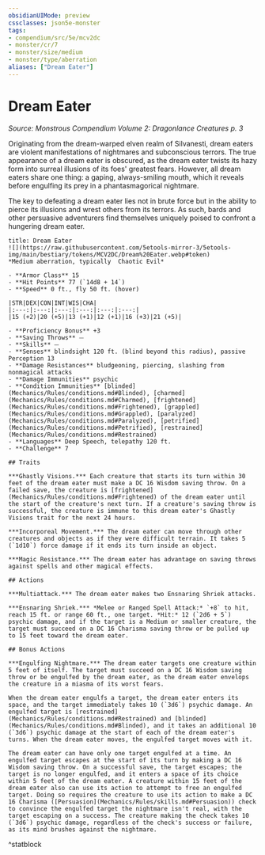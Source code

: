 ```yaml
---
obsidianUIMode: preview
cssclasses: json5e-monster
tags:
- compendium/src/5e/mcv2dc
- monster/cr/7
- monster/size/medium
- monster/type/aberration
aliases: ["Dream Eater"]
---
```

# Dream Eater
*Source: Monstrous Compendium Volume 2: Dragonlance Creatures p. 3*  

Originating from the dream-warped elven realm of Silvanesti, dream eaters are violent manifestations of nightmares and subconscious terrors. The true appearance of a dream eater is obscured, as the dream eater twists its hazy form into surreal illusions of its foes' greatest fears. However, all dream eaters share one thing: a gaping, always-smiling mouth, which it reveals before engulfing its prey in a phantasmagorical nightmare.

The key to defeating a dream eater lies not in brute force but in the ability to pierce its illusions and wrest others from its terrors. As such, bards and other persuasive adventurers find themselves uniquely poised to confront a hungering dream eater.

```ad-statblock
title: Dream Eater
![](https://raw.githubusercontent.com/5etools-mirror-3/5etools-img/main/bestiary/tokens/MCV2DC/Dream%20Eater.webp#token)
*Medium aberration, typically  Chaotic Evil*

- **Armor Class** 15
- **Hit Points** 77 (`14d8 + 14`)
- **Speed** 0 ft., fly 50 ft. (hover)

|STR|DEX|CON|INT|WIS|CHA|
|:---:|:---:|:---:|:---:|:---:|:---:|
|15 (+2)|20 (+5)|13 (+1)|12 (+1)|16 (+3)|21 (+5)|

- **Proficiency Bonus** +3
- **Saving Throws** ⏤
- **Skills** ⏤
- **Senses** blindsight 120 ft. (blind beyond this radius), passive Perception 13
- **Damage Resistances** bludgeoning, piercing, slashing from nonmagical attacks
- **Damage Immunities** psychic
- **Condition Immunities** [blinded](Mechanics/Rules/conditions.md#Blinded), [charmed](Mechanics/Rules/conditions.md#Charmed), [frightened](Mechanics/Rules/conditions.md#Frightened), [grappled](Mechanics/Rules/conditions.md#Grappled), [paralyzed](Mechanics/Rules/conditions.md#Paralyzed), [petrified](Mechanics/Rules/conditions.md#Petrified), [restrained](Mechanics/Rules/conditions.md#Restrained)
- **Languages** Deep Speech, telepathy 120 ft.
- **Challenge** 7

## Traits

***Ghastly Visions.*** Each creature that starts its turn within 30 feet of the dream eater must make a DC 16 Wisdom saving throw. On a failed save, the creature is [frightened](Mechanics/Rules/conditions.md#Frightened) of the dream eater until the start of the creature's next turn. If a creature's saving throw is successful, the creature is immune to this dream eater's Ghastly Visions trait for the next 24 hours.

***Incorporeal Movement.*** The dream eater can move through other creatures and objects as if they were difficult terrain. It takes 5 (`1d10`) force damage if it ends its turn inside an object.

***Magic Resistance.*** The dream eater has advantage on saving throws against spells and other magical effects.

## Actions

***Multiattack.*** The dream eater makes two Ensnaring Shriek attacks.

***Ensnaring Shriek.*** *Melee or Ranged Spell Attack:* `+8` to hit, reach 15 ft. or range 60 ft., one target. *Hit:* 12 (`2d6 + 5`) psychic damage, and if the target is a Medium or smaller creature, the target must succeed on a DC 16 Charisma saving throw or be pulled up to 15 feet toward the dream eater.

## Bonus Actions

***Engulfing Nightmare.*** The dream eater targets one creature within 5 feet of itself. The target must succeed on a DC 16 Wisdom saving throw or be engulfed by the dream eater, as the dream eater envelops the creature in a miasma of its worst fears.

When the dream eater engulfs a target, the dream eater enters its space, and the target immediately takes 10 (`3d6`) psychic damage. An engulfed target is [restrained](Mechanics/Rules/conditions.md#Restrained) and [blinded](Mechanics/Rules/conditions.md#Blinded), and it takes an additional 10 (`3d6`) psychic damage at the start of each of the dream eater's turns. When the dream eater moves, the engulfed target moves with it.

The dream eater can have only one target engulfed at a time. An engulfed target escapes at the start of its turn by making a DC 16 Wisdom saving throw. On a successful save, the target escapes; the target is no longer engulfed, and it enters a space of its choice within 5 feet of the dream eater. A creature within 15 feet of the dream eater also can use its action to attempt to free an engulfed target. Doing so requires the creature to use its action to make a DC 16 Charisma ([Persuasion](Mechanics/Rules/skills.md#Persuasion)) check to convince the engulfed target the nightmare isn't real, with the target escaping on a success. The creature making the check takes 10 (`3d6`) psychic damage, regardless of the check's success or failure, as its mind brushes against the nightmare.
```
^statblock
